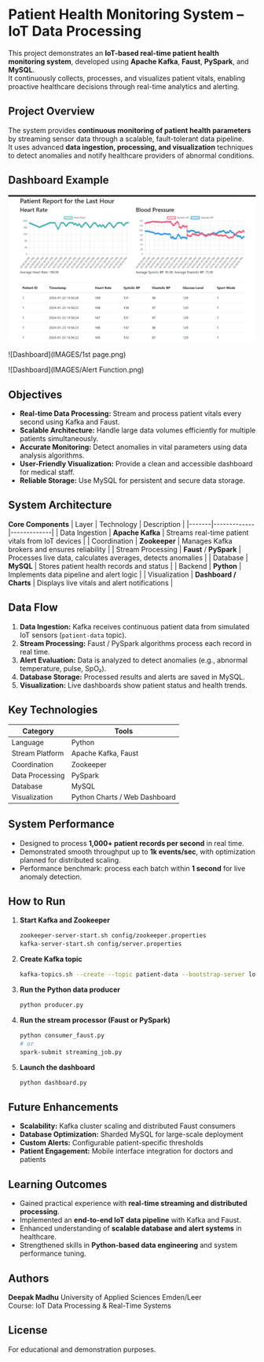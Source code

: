 # Patient Health Monitoring System – IoT Data Processing

This project demonstrates an **IoT-based real-time patient health monitoring system**, developed using **Apache Kafka**, **Faust**, **PySpark**, and **MySQL**.  
It continuously collects, processes, and visualizes patient vitals, enabling proactive healthcare decisions through real-time analytics and alerting.

##  Project Overview
The system provides **continuous monitoring of patient health parameters** by streaming sensor data through a scalable, fault-tolerant data pipeline.  
It uses advanced **data ingestion, processing, and visualization** techniques to detect anomalies and notify healthcare providers of abnormal conditions.

## Dashboard Example
![Dashboard](IMAGES/Dashboard.png)

![Dashboard](IMAGES/1st page.png)

![Dashboard](IMAGES/Alert Function.png)

##  Objectives
- **Real-time Data Processing:** Stream and process patient vitals every second using Kafka and Faust.  
- **Scalable Architecture:** Handle large data volumes efficiently for multiple patients simultaneously.  
- **Accurate Monitoring:** Detect anomalies in vital parameters using data analysis algorithms.  
- **User-Friendly Visualization:** Provide a clean and accessible dashboard for medical staff.  
- **Reliable Storage:** Use MySQL for persistent and secure data storage.

##  System Architecture
**Core Components**
| Layer | Technology | Description |
|-------|-------------|-------------|
| Data Ingestion | **Apache Kafka** | Streams real-time patient vitals from IoT devices |
| Coordination | **Zookeeper** | Manages Kafka brokers and ensures reliability |
| Stream Processing | **Faust** / **PySpark** | Processes live data, calculates averages, detects anomalies |
| Database | **MySQL** | Stores patient health records and status |
| Backend | **Python** | Implements data pipeline and alert logic |
| Visualization | **Dashboard / Charts** | Displays live vitals and alert notifications |

##  Data Flow
1. **Data Ingestion:** Kafka receives continuous patient data from simulated IoT sensors (`patient-data` topic).  
2. **Stream Processing:** Faust / PySpark algorithms process each record in real time.  
3. **Alert Evaluation:** Data is analyzed to detect anomalies (e.g., abnormal temperature, pulse, SpO₂).  
4. **Database Storage:** Processed results and alerts are saved in MySQL.  
5. **Visualization:** Live dashboards show patient status and health trends.

##  Key Technologies
| Category | Tools |
|-----------|-------|
| Language | Python |
| Stream Platform | Apache Kafka, Faust |
| Coordination | Zookeeper |
| Data Processing | PySpark |
| Database | MySQL |
| Visualization | Python Charts / Web Dashboard |

##  System Performance
- Designed to process **1,000+ patient records per second** in real time.  
- Demonstrated smooth throughput up to **1k events/sec**, with optimization planned for distributed scaling.  
- Performance benchmark: process each batch within **1 second** for live anomaly detection.

##  How to Run
1. **Start Kafka and Zookeeper**
   ```bash
   zookeeper-server-start.sh config/zookeeper.properties
   kafka-server-start.sh config/server.properties
   ```
2. **Create Kafka topic**
   ```bash
   kafka-topics.sh --create --topic patient-data --bootstrap-server localhost:9092
   ```
3. **Run the Python data producer**
   ```bash
   python producer.py
   ```
4. **Run the stream processor (Faust or PySpark)**
   ```bash
   python consumer_faust.py
   # or
   spark-submit streaming_job.py
   ```
5. **Launch the dashboard**
   ```bash
   python dashboard.py
   ```




## Future Enhancements
- **Scalability:** Kafka cluster scaling and distributed Faust consumers  
- **Database Optimization:** Sharded MySQL for large-scale deployment  
- **Custom Alerts:** Configurable patient-specific thresholds  
- **Patient Engagement:** Mobile interface integration for doctors and patients  

##  Learning Outcomes
- Gained practical experience with **real-time streaming and distributed processing**.  
- Implemented an **end-to-end IoT data pipeline** with Kafka and Faust.  
- Enhanced understanding of **scalable database and alert systems** in healthcare.  
- Strengthened skills in **Python-based data engineering** and system performance tuning.

##  Authors
**Deepak Madhu**
University of Applied Sciences Emden/Leer  
Course: IoT Data Processing & Real-Time Systems

## License
For educational and demonstration purposes.
